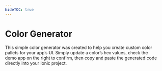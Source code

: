 ```yaml
---
hideTOC: true
---
```


# Color Generator

<p class='intro' markdown='1'>
This simple color generator was created to help you create custom color pallets for your app’s UI. Simply update a color’s hex values, check the demo app on the right to confirm, then copy and paste the generated code directly into your Ionic project.
</p>

<color-generator></color-generator>
